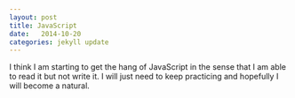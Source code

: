 ```yaml
---
layout: post
title: JavaScript 
date:   2014-10-20
categories: jekyll update
---
```


I think I am starting to get the hang of JavaScript in the sense that I am able to read it but not write it.
I will just need to keep practicing and hopefully I will become a natural.